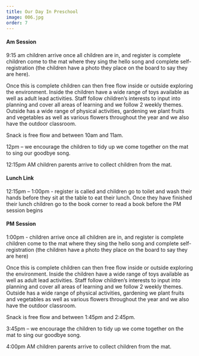 ```yaml
---
title: Our Day In Preschool
image: 006.jpg
order: 7
---
```


#### Am Session

9:15 am children arrive once all children are in, and register is complete children come to the mat where they sing the hello song and complete self-registration (the children have a photo they place on the board to say they are here).

Once this is complete children can then free flow inside or outside exploring the environment. Inside the children have a wide range of toys available as well as adult lead activities. Staff follow children’s interests to input into planning and cover all areas of learning and we follow 2 weekly themes. Outside has a wide range of physical activities, gardening we plant fruits and vegetables as well as various flowers throughout the year and we also have the outdoor classroom.

Snack is free flow and between 10am and 11am.

12pm – we encourage the children to tidy up we come together on the mat to sing our goodbye song.

12:15pm AM children parents arrive to collect children from the mat.

#### Lunch Link

12:15pm – 1:00pm - register is called and children go to toilet and wash their hands before they sit at the table to eat their lunch. Once they have finished their lunch children go to the book corner to read a book before the PM session begins

#### PM Session

1:00pm - children arrive once all children are in, and register is complete children come to the mat where they sing the hello song and complete self-registration (the children have a photo they place on the board to say they are here)

Once this is complete children can then free flow inside or outside exploring the environment. Inside the children have a wide range of toys available as well as adult lead activities. Staff follow children’s interests to input into planning and cover all areas of learning and we follow 2 weekly themes. Outside has a wide range of physical activities, gardening we plant fruits and vegetables as well as various flowers throughout the year and we also have the outdoor classroom.

Snack is free flow and between 1:45pm and 2:45pm.

3:45pm – we encourage the children to tidy up we come together on the mat to sing our goodbye song.

4:00pm AM children parents arrive to collect children from the mat.
